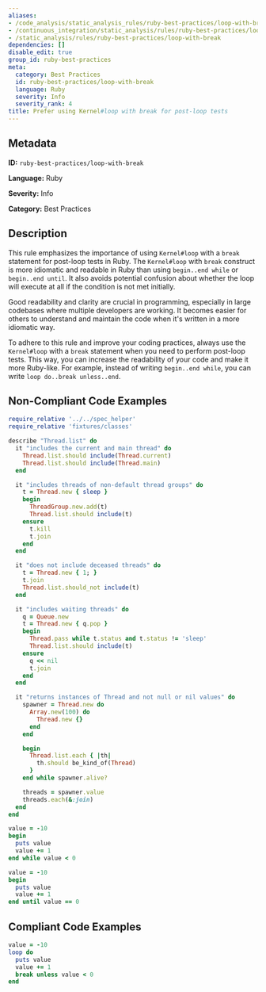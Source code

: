 ```yaml
---
aliases:
- /code_analysis/static_analysis_rules/ruby-best-practices/loop-with-break
- /continuous_integration/static_analysis/rules/ruby-best-practices/loop-with-break
- /static_analysis/rules/ruby-best-practices/loop-with-break
dependencies: []
disable_edit: true
group_id: ruby-best-practices
meta:
  category: Best Practices
  id: ruby-best-practices/loop-with-break
  language: Ruby
  severity: Info
  severity_rank: 4
title: Prefer using Kernel#loop with break for post-loop tests
---
```

<!--  SOURCED FROM https://github.com/DataDog/datadog-static-analyzer-rule-docs -->


## Metadata
**ID:** `ruby-best-practices/loop-with-break`

**Language:** Ruby

**Severity:** Info

**Category:** Best Practices

## Description
This rule emphasizes the importance of using `Kernel#loop` with a `break` statement for post-loop tests in Ruby. The `Kernel#loop` with `break` construct is more idiomatic and readable in Ruby than using `begin..end while` or `begin..end until`. It also avoids potential confusion about whether the loop will execute at all if the condition is not met initially.

Good readability and clarity are crucial in programming, especially in large codebases where multiple developers are working. It becomes easier for others to understand and maintain the code when it's written in a more idiomatic way. 

To adhere to this rule and improve your coding practices, always use the `Kernel#loop` with a `break` statement when you need to perform post-loop tests. This way, you can increase the readability of your code and make it more Ruby-like. For example, instead of writing `begin..end while`, you can write `loop do..break unless..end`.

## Non-Compliant Code Examples
```ruby
require_relative '../../spec_helper'
require_relative 'fixtures/classes'

describe "Thread.list" do
  it "includes the current and main thread" do
    Thread.list.should include(Thread.current)
    Thread.list.should include(Thread.main)
  end

  it "includes threads of non-default thread groups" do
    t = Thread.new { sleep }
    begin
      ThreadGroup.new.add(t)
      Thread.list.should include(t)
    ensure
      t.kill
      t.join
    end
  end

  it "does not include deceased threads" do
    t = Thread.new { 1; }
    t.join
    Thread.list.should_not include(t)
  end

  it "includes waiting threads" do
    q = Queue.new
    t = Thread.new { q.pop }
    begin
      Thread.pass while t.status and t.status != 'sleep'
      Thread.list.should include(t)
    ensure
      q << nil
      t.join
    end
  end

  it "returns instances of Thread and not null or nil values" do
    spawner = Thread.new do
      Array.new(100) do
        Thread.new {}
      end
    end

    begin
      Thread.list.each { |th|
        th.should be_kind_of(Thread)
      }
    end while spawner.alive?

    threads = spawner.value
    threads.each(&:join)
  end
end

```

```ruby
value = -10
begin
  puts value
  value += 1
end while value < 0

value = -10
begin
  puts value
  value += 1
end until value == 0

```

## Compliant Code Examples
```ruby
value = -10
loop do
  puts value
  value += 1
  break unless value < 0
end
```
